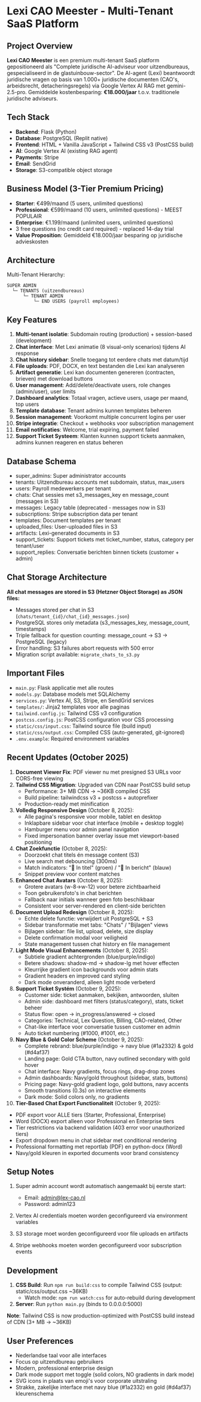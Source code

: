# Lexi CAO Meester - Multi-Tenant SaaS Platform

## Project Overview
**Lexi CAO Meester** is een premium multi-tenant SaaS platform gepositioneerd als "Complete juridische AI-adviseur voor uitzendbureaus, gespecialiseerd in de glastuinbouw-sector". De AI-agent (Lexi) beantwoordt juridische vragen op basis van 1.000+ juridische documenten (CAO's, arbeidsrecht, detacheringsregels) via Google Vertex AI RAG met gemini-2.5-pro. Gemiddelde kostenbesparing: **€18.000/jaar** t.o.v. traditionele juridische adviseurs.

## Tech Stack
- **Backend**: Flask (Python)
- **Database**: PostgreSQL (Replit native)
- **Frontend**: HTML + Vanilla JavaScript + Tailwind CSS v3 (PostCSS build)
- **AI**: Google Vertex AI (existing RAG agent)
- **Payments**: Stripe
- **Email**: SendGrid
- **Storage**: S3-compatible object storage

## Business Model (3-Tier Premium Pricing)
- **Starter**: €499/maand (5 users, unlimited questions)
- **Professional**: €599/maand (10 users, unlimited questions) - MEEST POPULAIR
- **Enterprise**: €1.199/maand (unlimited users, unlimited questions)
- 3 free questions (no credit card required) - replaced 14-day trial
- **Value Proposition**: Gemiddeld €18.000/jaar besparing op juridische advieskosten

## Architecture
Multi-Tenant Hierarchy:
```
SUPER ADMIN
  └─ TENANTS (uitzendbureaus)
      └─ TENANT ADMIN
          └─ END USERS (payroll employees)
```

## Key Features
1. **Multi-tenant isolatie**: Subdomain routing (production) + session-based (development)
2. **Chat interface**: Met Lexi animatie (8 visual-only scenarios) tijdens AI response
3. **Chat history sidebar**: Snelle toegang tot eerdere chats met datum/tijd
4. **File uploads**: PDF, DOCX, en text bestanden die Lexi kan analyseren
5. **Artifact generatie**: Lexi kan documenten genereren (contracten, brieven) met download buttons
6. **User management**: Add/delete/deactivate users, role changes (admin/user), user limits
7. **Dashboard analytics**: Totaal vragen, actieve users, usage per maand, top users
8. **Template database**: Tenant admins kunnen templates beheren
9. **Session management**: Voorkomt multiple concurrent logins per user
10. **Stripe integratie**: Checkout + webhooks voor subscription management
11. **Email notificaties**: Welcome, trial expiring, payment failed
12. **Support Ticket Systeem**: Klanten kunnen support tickets aanmaken, admins kunnen reageren en status beheren

## Database Schema
- super_admins: Super administrator accounts
- tenants: Uitzendbureau accounts met subdomain, status, max_users
- users: Payroll medewerkers per tenant
- chats: Chat sessies met s3_messages_key en message_count (messages in S3)
- messages: Legacy table (deprecated - messages now in S3)
- subscriptions: Stripe subscription data per tenant
- templates: Document templates per tenant
- uploaded_files: User-uploaded files in S3
- artifacts: Lexi-generated documents in S3
- support_tickets: Support tickets met ticket_number, status, category per tenant/user
- support_replies: Conversatie berichten binnen tickets (customer + admin)

## Chat Storage Architecture
**All chat messages are stored in S3 (Hetzner Object Storage) as JSON files:**
- Messages stored per chat in S3 (`chats/tenant_{id}/chat_{id}_messages.json`)
- PostgreSQL stores only metadata (s3_messages_key, message_count, timestamps)
- Triple fallback for question counting: message_count → S3 → PostgreSQL (legacy)
- Error handling: S3 failures abort requests with 500 error
- Migration script available: `migrate_chats_to_s3.py`

## Important Files
- `main.py`: Flask applicatie met alle routes
- `models.py`: Database models met SQLAlchemy
- `services.py`: Vertex AI, S3, Stripe, en SendGrid services
- `templates/`: Jinja2 templates voor alle paginas
- `tailwind.config.js`: Tailwind CSS v3 configuration
- `postcss.config.js`: PostCSS configuration voor CSS processing
- `static/css/input.css`: Tailwind source file (build input)
- `static/css/output.css`: Compiled CSS (auto-generated, git-ignored)
- `.env.example`: Required environment variables

## Recent Updates (October 2025)
1. **Document Viewer Fix**: PDF viewer nu met presigned S3 URLs voor CORS-free viewing
2. **Tailwind CSS Migration**: Upgraded van CDN naar PostCSS build setup
   - Performance: 3+ MB CDN → ~36KB compiled CSS
   - Build pipeline: tailwindcss v3 + postcss + autoprefixer
   - Production-ready met minification
3. **Volledig Responsive Design** (October 8, 2025):
   - Alle pagina's responsive voor mobile, tablet en desktop
   - Inklapbare sidebar voor chat interface (mobile + desktop toggle)
   - Hamburger menu voor admin panel navigation
   - Fixed impersonation banner overlay issue met viewport-based positioning
4. **Chat Zoekfunctie** (October 8, 2025):
   - Doorzoekt chat titels én message content (S3)
   - Live search met debouncing (300ms)
   - Match indicators: "📌 In titel" (groen) / "📝 In bericht" (blauw)
   - Snippet preview voor content matches
5. **Enhanced Chat Avatars** (October 8, 2025):
   - Grotere avatars (w-8→w-12) voor betere zichtbaarheid
   - Toon gebruikersfoto's in chat berichten
   - Fallback naar initials wanneer geen foto beschikbaar
   - Consistent voor server-rendered en client-side berichten
6. **Document Upload Redesign** (October 8, 2025):
   - Echte delete functie: verwijdert uit PostgreSQL + S3
   - Sidebar transformatie met tabs: "Chats" / "Bijlagen" views
   - Bijlagen sidebar: file list, upload, delete, size display
   - Delete confirmation modal voor veiligheid
   - State management tussen chat history en file management
7. **Light Mode Visual Enhancements** (October 8, 2025):
   - Subtiele gradient achtergronden (blue/purple/indigo)
   - Betere shadows: shadow-md → shadow-lg met hover effecten
   - Kleurrijke gradient icon backgrounds voor admin stats
   - Gradient headers en improved card styling
   - Dark mode onveranderd, alleen light mode verbeterd
8. **Support Ticket Systém** (October 9, 2025):
   - Customer side: ticket aanmaken, bekijken, antwoorden, sluiten
   - Admin side: dashboard met filters (status/category), stats, ticket beheer
   - Status flow: open → in_progress/answered → closed
   - Categories: Technical, Lex Question, Billing, CAO-related, Other
   - Chat-like interface voor conversatie tussen customer en admin
   - Auto ticket numbering (#1000, #1001, etc.)
9. **Navy Blue & Gold Color Scheme** (October 9, 2025):
   - Complete rebrand: blue/purple/indigo → navy blue (#1a2332) & gold (#d4af37)
   - Landing page: Gold CTA button, navy outlined secondary with gold hover
   - Chat interface: Navy gradients, focus rings, drag-drop zones
   - Admin dashboards: Navy/gold throughout (sidebar, stats, buttons)
   - Pricing page: Navy-gold gradient logo, gold buttons, navy accents
   - Smooth transitions (0.3s) on interactive elements
   - Dark mode: Solid colors only, no gradients
10. **Tier-Based Chat Export Functionaliteit** (October 9, 2025):
   - PDF export voor ALLE tiers (Starter, Professional, Enterprise)
   - Word (DOCX) export alleen voor Professional en Enterprise tiers
   - Tier restrictions via backend validation (403 error voor unauthorized tiers)
   - Export dropdown menu in chat sidebar met conditional rendering
   - Professional formatting met reportlab (PDF) en python-docx (Word)
   - Navy/gold kleuren in exported documents voor brand consistency

## Setup Notes
1. Super admin account wordt automatisch aangemaakt bij eerste start:
   - Email: admin@lex-cao.nl
   - Password: admin123
   
2. Vertex AI credentials moeten worden geconfigureerd via environment variables

3. S3 storage moet worden geconfigureerd voor file uploads en artifacts

4. Stripe webhooks moeten worden geconfigureerd voor subscription events

## Development
1. **CSS Build**: Run `npm run build:css` to compile Tailwind CSS (output: static/css/output.css ~36KB)
   - Watch mode: `npm run watch:css` for auto-rebuild during development
2. **Server**: Run `python main.py` (binds to 0.0.0.0:5000)

**Note**: Tailwind CSS is now production-optimized with PostCSS build instead of CDN (3+ MB → ~36KB)

## User Preferences
- Nederlandse taal voor alle interfaces
- Focus op uitzendbureau gebruikers
- Modern, professional enterprise design
- Dark mode support met toggle (solid colors, NO gradients in dark mode)
- SVG icons in plaats van emoji's voor corporate uitstraling
- Strakke, zakelijke interface met navy blue (#1a2332) en gold (#d4af37) kleurenschema
